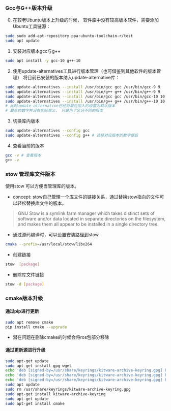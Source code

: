 ### Gcc与G++版本升级
0. 在较老Ubuntu版本上升级的时候， 软件库中没有较高版本软件，需要添加Ubuntu工具链源：
```bash
sudo sudo add-apt-repository ppa:ubuntu-toolchain-r/test
sudo apt update
```
1. 安装对应版本gcc与g++
```bash
sudo apt install -y gcc-10 g++-10
```
2. 使用update-alternatives工具进行版本管理（也可借鉴到其他软件的版本管理）
将目前已安装的版本纳入update-alternative库：
```bash
sudo update-alternatives --install /usr/bin/gcc gcc /usr/bin/gcc-9 9
sudo update-alternatives --install /usr/bin/g++ g++ /usr/bin/g++-9 9
sudo update-alternatives --install /usr/bin/gcc gcc /usr/bin/gcc-10 10
sudo update-alternatives --install /usr/bin/g++ g++ /usr/bin/g++-10 10
# 此时update-alternative已经将最后加入的设置为默认版本
# 最后的数字并没有实际意义， 只是为了区分不同的版本
```
3. 切换库内版本
```bash
sudo update-alternatives --config gcc
sudo update-alternatives --config g++ # 选择对应版本的数字便后
```
4. 查看当前的版本
```bash
gcc -v # 查看版本
g++ -v 
```
### stow 管理库文件版本
使用stow 可以方便当管理库的版本。
- concept: stow自己管理一个库文件的链接关系，通过替换stow指向的文件可以轻松替换库文件的版本。
> GNU Stow is a symlink farm manager which takes distinct sets of software and/or data located in separate directories on the filesystem, and makes them all appear to be installed in a single directory tree.
- 通过源码编译时，可以设置安装路径到stow
```bash
cmake --prefix=/usr/local/stow/libx264
```
- 创建链接
```bash
stow  [package]
```
- 删除库文件链接
```bash
stow -d [package]
```
### cmake版本升级
#### 通过pip进行更新
```bash
sudo apt remove cmake
pip install cmake --upgrade
```
- 潜在问题在删除cmake的时候会将ros包部分移除
#### 通过更新源进行升级
```bash
sudo apt-get update
sudo apt-get install gpg wget
echo 'deb [signed-by=/usr/share/keyrings/kitware-archive-keyring.gpg] https://apt.kitware.com/ubuntu/ jammy main' | sudo tee /etc/apt/sources.list.d/kitware.list >/dev/null #22.04
echo 'deb [signed-by=/usr/share/keyrings/kitware-archive-keyring.gpg] https://apt.kitware.com/ubuntu/ focal main' | sudo tee /etc/apt/sources.list.d/kitware.list >/dev/null # 20.04
echo 'deb [signed-by=/usr/share/keyrings/kitware-archive-keyring.gpg] https://apt.kitware.com/ubuntu/ bionic main' | sudo tee /etc/apt/sources.list.d/kitware.list >/dev/null # 18.04
sudo apt update
sudo rm /usr/share/keyrings/kitware-archive-keyring.gpg
sudo apt-get install kitware-archive-keyring
sudo apt-get update
sudo apt-get install cmake
```